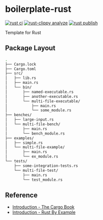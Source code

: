 # boilerplate-rust

[![rust ci](https://github.com/kannkyo/boilerplate-rust/actions/workflows/rust-ci.yml/badge.svg)](https://github.com/kannkyo/boilerplate-rust/actions/workflows/rust-ci.yml) [![rust-clippy analyze](https://github.com/kannkyo/boilerplate-rust/actions/workflows/rust-clippy.yml/badge.svg)](https://github.com/kannkyo/boilerplate-rust/actions/workflows/rust-clippy.yml) [![rust publish](https://github.com/kannkyo/boilerplate-rust/actions/workflows/rust-publish.yml/badge.svg)](https://github.com/kannkyo/boilerplate-rust/actions/workflows/rust-publish.yml)

Template for Rust

## Package Layout

```bash
.
├── Cargo.lock
├── Cargo.toml
├── src/
│   ├── lib.rs
│   ├── main.rs
│   └── bin/
│       ├── named-executable.rs
│       ├── another-executable.rs
│       └── multi-file-executable/
│           ├── main.rs
│           └── some_module.rs
├── benches/
│   ├── large-input.rs
│   └── multi-file-bench/
│       ├── main.rs
│       └── bench_module.rs
├── examples/
│   ├── simple.rs
│   └── multi-file-example/
│       ├── main.rs
│       └── ex_module.rs
└── tests/
    ├── some-integration-tests.rs
    └── multi-file-test/
        ├── main.rs
        └── test_module.rs
```

## Reference

- [Introduction - The Cargo Book](https://doc.rust-lang.org/cargo/index.html)
- [Introduction - Rust By Example](https://doc.rust-lang.org/rust-by-example/index.html)
